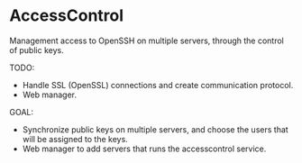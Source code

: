 AccessControl
=============

Management access to OpenSSH on multiple servers, through the control of public keys.

TODO:
- Handle SSL (OpenSSL) connections and create communication protocol.
- Web manager.

GOAL:
- Synchronize public keys on multiple servers, and choose the users that will be assigned to the keys.
- Web manager to add servers that runs the accesscontrol service.
